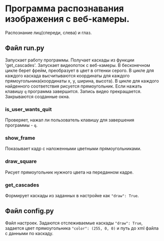 # Программа распознавания изображения с веб-камеры.

Распознание лиц(спереди, слева) и глаз.

## Файл run.py

Запускает работу программы. 
Получает каскады из функции 'get_cascades'. 
Запускает видеопоток с веб-камеры. 
В бесконечном цикле берет фрейм, преобразует в цвет в оттенки серого. 
В цикле для каждого каскада высчитываются координаты для каждого прямоугольника(координаты x, y, ширина, высота). 
В цикле для каждого найденного соответствия рисуется прямоугольник. 
Если нажать клавишу `q` программа завершится. 
Запись видео прекращается. 
Закрываются созданные окна.

### is_user_wants_quit

Проверяет, нажал ли пользователь клавишу для завершения программы - `q`.

### show_frame

Показывает кадр с наложенными цветными прямоугольниками.

### draw_square

Рисует прямоугольник нужного цвета на переданном кадре.

### get_cascades

Формирует каскады из заданных в настройке как `"draw": True`.

## Файл config.py

Файл настроек. Задаются отслеживаемые каскады `"draw": True`, задается цвет прямоугольника `"color": (255, 0, 0)` и путь до xml файла с данными по каскаду.